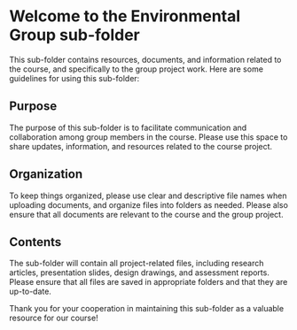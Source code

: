 # Welcome to the Environmental Group sub-folder
This sub-folder contains resources, documents, and information related to the course, and specifically to the group project work. Here are some guidelines for using this sub-folder:

## Purpose
The purpose of this sub-folder is to facilitate communication and collaboration among group members in the course. Please use this space to share updates, information, and resources related to the course project.

## Organization
To keep things organized, please use clear and descriptive file names when uploading documents, and organize files into folders as needed. Please also ensure that all documents are relevant to the course and the group project.

## Contents
The sub-folder will contain all project-related files, including research articles, presentation slides, design drawings, and assessment reports. Please ensure that all files are saved in appropriate folders and that they are up-to-date.

Thank you for your cooperation in maintaining this sub-folder as a valuable resource for our course!
